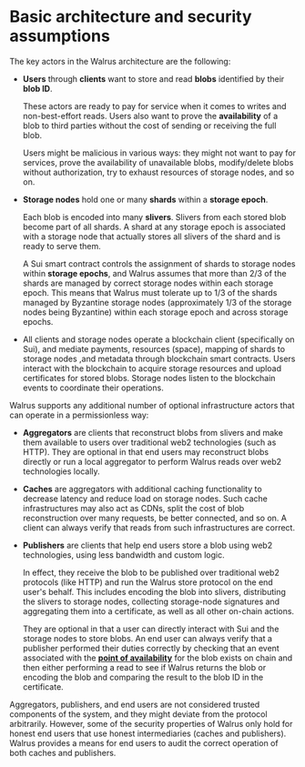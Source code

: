 # Basic architecture and security assumptions

The key actors in the Walrus architecture are the following:

- **Users** through **clients** want to store and read **blobs** identified by their **blob ID**.

  These actors are ready to pay for service
  when it comes to writes and non-best-effort reads. Users also want to prove
  the **availability** of a blob to third parties without the cost of sending or receiving the full
  blob.

  Users might be malicious in various ways: they might not want to pay for services, prove the
  availability of unavailable blobs, modify/delete blobs without authorization, try to
  exhaust resources of storage nodes, and so on.

- **Storage nodes** hold one or many **shards** within a **storage epoch**.

  Each blob is encoded into many **slivers**. Slivers from each stored blob become part
  of all shards. A shard at any storage epoch is associated with a storage node that actually stores
  all slivers of the shard and is ready to serve them.

  A Sui smart contract controls the assignment of shards to storage nodes within
  **storage epochs**, and Walrus assumes that more than 2/3 of the
  shards are managed by correct storage nodes within each storage epoch. This means that Walrus must
  tolerate up to 1/3 of the shards managed by Byzantine storage nodes (approximately 1/3 of the
  storage nodes being Byzantine) within each storage epoch and across storage epochs.

- All clients and storage nodes operate a blockchain client (specifically on Sui), and mediate
  payments, resources (space), mapping of shards to storage nodes ,and metadata through blockchain
  smart contracts. Users interact with the blockchain to acquire storage resources and upload
  certificates for stored blobs. Storage nodes listen to the blockchain events to coordinate
  their operations.

Walrus supports any additional number of optional infrastructure actors that can operate in a
permissionless way:

- **Aggregators** are clients that reconstruct blobs from slivers and make them available to users
  over traditional web2 technologies (such as HTTP). They are optional in that end users may
  reconstruct blobs directly or run a local aggregator to perform Walrus reads over web2
  technologies locally.

- **Caches** are aggregators with additional caching functionality to decrease latency and reduce
  load on storage nodes. Such cache infrastructures may also act as CDNs, split the cost of blob
  reconstruction over many requests, be better connected, and so on. A client can always verify that
  reads from such infrastructures are correct.

- **Publishers** are clients that help end users store a blob using web2 technologies,
  using less bandwidth and custom logic.

  In effect, they receive the blob to be published over traditional web2 protocols (like HTTP) and
  run the Walrus store protocol on the end user's behalf. This includes encoding the blob into
  slivers, distributing the slivers to storage nodes, collecting storage-node signatures and
  aggregating them into a certificate, as well as all other on-chain actions.

  They are optional in that a user can directly interact with Sui and
  the storage nodes to store blobs. An end user can always verify that a publisher
  performed their duties correctly by checking that an event associated with the
  **[point of availability](./properties.md)** for the blob exists on chain
  and then either performing a read to see if Walrus returns the blob or encoding the blob
  and comparing the result to the blob ID in the certificate.

Aggregators, publishers, and end users are not considered trusted components of the system, and they
might deviate from the protocol arbitrarily. However, some of the security properties of Walrus only
hold for honest end users that use honest intermediaries (caches and publishers). Walrus provides a
means for end users to audit the correct operation of both caches and publishers.
